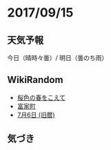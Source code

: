 # 2017/09/15

## 天気予報

今日（晴時々曇）/ 明日（曇のち雨）

## WikiRandom

* [桜色の春をこえて](https://ja.wikipedia.org/wiki/%E6%A1%9C%E8%89%B2%E3%81%AE%E6%98%A5%E3%82%92%E3%81%93%E3%81%88%E3%81%A6)
* [富家町](https://ja.wikipedia.org/wiki/%E5%AF%8C%E5%AE%B6%E7%94%BA)
* [7月6日 (旧暦)](https://ja.wikipedia.org/wiki/7%E6%9C%886%E6%97%A5_%28%E6%97%A7%E6%9A%A6%29)

## 気づき

